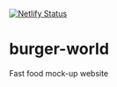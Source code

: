 [![Netlify Status](https://api.netlify.com/api/v1/badges/6385c907-91b8-4c05-906d-3109f8bb6a13/deploy-status)](https://app.netlify.com/sites/burger-world/deploys)

# burger-world
Fast food mock-up website
